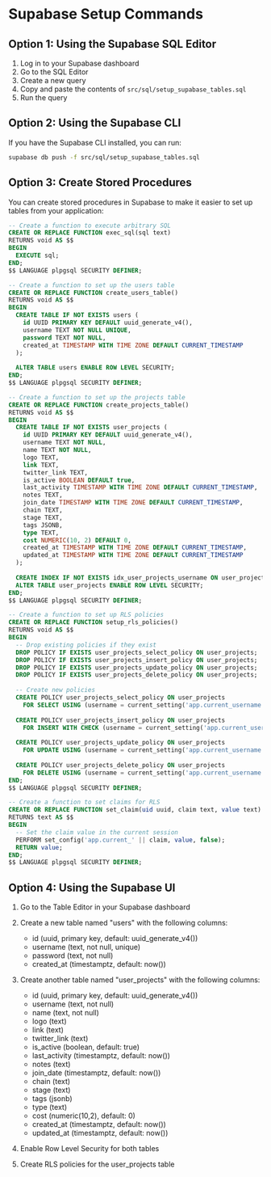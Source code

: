 # Supabase Setup Commands

## Option 1: Using the Supabase SQL Editor

1. Log in to your Supabase dashboard
2. Go to the SQL Editor
3. Create a new query
4. Copy and paste the contents of `src/sql/setup_supabase_tables.sql`
5. Run the query

## Option 2: Using the Supabase CLI

If you have the Supabase CLI installed, you can run:

```bash
supabase db push -f src/sql/setup_supabase_tables.sql
```

## Option 3: Create Stored Procedures

You can create stored procedures in Supabase to make it easier to set up tables from your application:

```sql
-- Create a function to execute arbitrary SQL
CREATE OR REPLACE FUNCTION exec_sql(sql text)
RETURNS void AS $$
BEGIN
  EXECUTE sql;
END;
$$ LANGUAGE plpgsql SECURITY DEFINER;

-- Create a function to set up the users table
CREATE OR REPLACE FUNCTION create_users_table()
RETURNS void AS $$
BEGIN
  CREATE TABLE IF NOT EXISTS users (
    id UUID PRIMARY KEY DEFAULT uuid_generate_v4(),
    username TEXT NOT NULL UNIQUE,
    password TEXT NOT NULL,
    created_at TIMESTAMP WITH TIME ZONE DEFAULT CURRENT_TIMESTAMP
  );
  
  ALTER TABLE users ENABLE ROW LEVEL SECURITY;
END;
$$ LANGUAGE plpgsql SECURITY DEFINER;

-- Create a function to set up the projects table
CREATE OR REPLACE FUNCTION create_projects_table()
RETURNS void AS $$
BEGIN
  CREATE TABLE IF NOT EXISTS user_projects (
    id UUID PRIMARY KEY DEFAULT uuid_generate_v4(),
    username TEXT NOT NULL,
    name TEXT NOT NULL,
    logo TEXT,
    link TEXT,
    twitter_link TEXT,
    is_active BOOLEAN DEFAULT true,
    last_activity TIMESTAMP WITH TIME ZONE DEFAULT CURRENT_TIMESTAMP,
    notes TEXT,
    join_date TIMESTAMP WITH TIME ZONE DEFAULT CURRENT_TIMESTAMP,
    chain TEXT,
    stage TEXT,
    tags JSONB,
    type TEXT,
    cost NUMERIC(10, 2) DEFAULT 0,
    created_at TIMESTAMP WITH TIME ZONE DEFAULT CURRENT_TIMESTAMP,
    updated_at TIMESTAMP WITH TIME ZONE DEFAULT CURRENT_TIMESTAMP
  );
  
  CREATE INDEX IF NOT EXISTS idx_user_projects_username ON user_projects(username);
  ALTER TABLE user_projects ENABLE ROW LEVEL SECURITY;
END;
$$ LANGUAGE plpgsql SECURITY DEFINER;

-- Create a function to set up RLS policies
CREATE OR REPLACE FUNCTION setup_rls_policies()
RETURNS void AS $$
BEGIN
  -- Drop existing policies if they exist
  DROP POLICY IF EXISTS user_projects_select_policy ON user_projects;
  DROP POLICY IF EXISTS user_projects_insert_policy ON user_projects;
  DROP POLICY IF EXISTS user_projects_update_policy ON user_projects;
  DROP POLICY IF EXISTS user_projects_delete_policy ON user_projects;
  
  -- Create new policies
  CREATE POLICY user_projects_select_policy ON user_projects 
    FOR SELECT USING (username = current_setting('app.current_username', true));
  
  CREATE POLICY user_projects_insert_policy ON user_projects 
    FOR INSERT WITH CHECK (username = current_setting('app.current_username', true));
  
  CREATE POLICY user_projects_update_policy ON user_projects 
    FOR UPDATE USING (username = current_setting('app.current_username', true));
  
  CREATE POLICY user_projects_delete_policy ON user_projects 
    FOR DELETE USING (username = current_setting('app.current_username', true));
END;
$$ LANGUAGE plpgsql SECURITY DEFINER;

-- Create a function to set claims for RLS
CREATE OR REPLACE FUNCTION set_claim(uid uuid, claim text, value text)
RETURNS text AS $$
BEGIN
  -- Set the claim value in the current session
  PERFORM set_config('app.current_' || claim, value, false);
  RETURN value;
END;
$$ LANGUAGE plpgsql SECURITY DEFINER;
```

## Option 4: Using the Supabase UI

1. Go to the Table Editor in your Supabase dashboard
2. Create a new table named "users" with the following columns:
   - id (uuid, primary key, default: uuid_generate_v4())
   - username (text, not null, unique)
   - password (text, not null)
   - created_at (timestamptz, default: now())

3. Create another table named "user_projects" with the following columns:
   - id (uuid, primary key, default: uuid_generate_v4())
   - username (text, not null)
   - name (text, not null)
   - logo (text)
   - link (text)
   - twitter_link (text)
   - is_active (boolean, default: true)
   - last_activity (timestamptz, default: now())
   - notes (text)
   - join_date (timestamptz, default: now())
   - chain (text)
   - stage (text)
   - tags (jsonb)
   - type (text)
   - cost (numeric(10,2), default: 0)
   - created_at (timestamptz, default: now())
   - updated_at (timestamptz, default: now())

4. Enable Row Level Security for both tables
5. Create RLS policies for the user_projects table
